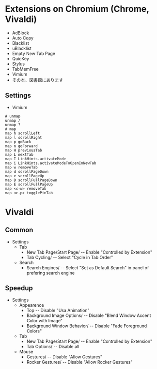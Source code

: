 # Extensions on Chromium (Chrome, Vivaldi)
- AdBlock
- Auto Copy
- Blacklist
- uBlacklist
- Empty New Tab Page
- QuicKey
- Stylus
- TabMemFree
- Vimium
- その本、図書館にあります

## Settings
- Vimium
```
# unmap
unmap /
unmap ?
# map
map h scrollLeft
map l scrollRight
map p goBack
map n goForward
map H previousTab
map L nextTab
map I LinkHints.activateMode
map i LinkHints.activateModeToOpenInNewTab
map w removeTab
map d scrollPageDown
map e scrollPageUp
map D scrollFullPageDown
map E scrollFullPageUp
map <c-w> removeTab
map <c-p> togglePinTab
```

# Vivaldi
## Common
- Settings
    - Tab
        - New Tab Page/Start Page/ -- Enable "Controlled by Extension"  
        - Tab Cycling/ -- Select "Cycle in Tab Order"
    - Search
        - Search Engines/ -- Select "Set as Default Search" in panel of prefering search engine

## Speedup
- Settings
    - Appearence
        - Top -- Disable "Usa Animation"
        - Background Image Options/ -- Disable "Blend Window Accent Color with Image"
        - Background Window Behavior/ -- Disable "Fade Foreground Colors"
    - Tab
        - New Tab Page/Start Page/ -- Enable "Controlled by Extension"  
        - Tab Options/ -- Disable all
    - Mouse
        - Gestures/ -- Disable "Allow Gestures"
        - Rocker Gestures/ -- Disable "Allow Rocker Gestures"


